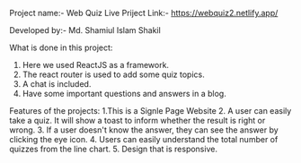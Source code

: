 
Project name:- Web Quiz
Live Priject Link:- https://webquiz2.netlify.app/

Developed by:- Md. Shamiul Islam Shakil

What is done in this project:
1. Here we used ReactJS as a framework.
2. The react router is used to add some quiz topics.
3. A chat is included.
4. Have some important questions and answers in a blog.


Features of the projects: 
1.This is a Signle Page Website
2. A user can easily take a quiz. It will show a toast to inform whether the result is right or wrong.
3. If a user doesn't know the answer, they can see the answer by clicking the eye icon.
4. Users can easily understand the total number of quizzes from the line chart.
5. Design that is responsive.